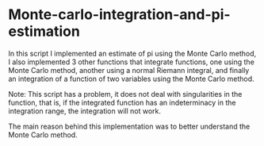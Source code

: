 # Monte-carlo-integration-and-pi-estimation
 In this script I implemented an estimate of pi using the Monte Carlo method, I also implemented 3 other functions that integrate functions, one using the Monte Carlo method, another using a normal Riemann integral, and finally an integration of a function of two variables using the Monte Carlo method.

Note: This script has a problem, it does not deal with singularities in the function, that is, if the integrated function has an indeterminacy in the integration range, the integration will not work.

The main reason behind this implementation was to better understand the Monte Carlo method.
